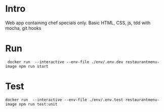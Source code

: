 # Intro

Web app containing chef specials only. Basic HTML, CSS, js, tdd with mocha, git hooks

# Run 

` docker run  --interactive --env-file ./env/.env.dev restaurantmenu-image npm run start`

# Test

`docker run  --interactive --env-file ./env/.env.test restaurantmenu-image npm run test:unit`